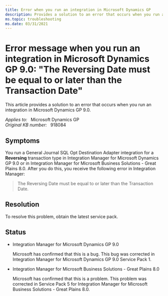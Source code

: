 ```yaml
---
title: Error when you run an integration in Microsoft Dynamics GP
description: Provides a solution to an error that occurs when you run an integration in Microsoft Dynamics GP 9.0.
ms.topic: troubleshooting
ms.date: 03/31/2021
---
```

# Error message when you run an integration in Microsoft Dynamics GP 9.0: "The Reversing Date must be equal to or later than the Transaction Date"

This article provides a solution to an error that occurs when you run an integration in Microsoft Dynamics GP 9.0.

_Applies to:_ &nbsp; Microsoft Dynamics GP  
_Original KB number:_ &nbsp; 918084

## Symptoms

You run a General Journal SQL Opt Destination Adapter integration for a **Reversing** transaction type in Integration Manager for Microsoft Dynamics GP 9.0 or in Integration Manager for Microsoft Business Solutions - Great Plains 8.0. After you do this, you receive the following error in Integration Manager:

> The Reversing Date must be equal to or later than the Transaction Date.

## Resolution

To resolve this problem, obtain the latest service pack.

## Status

- Integration Manager for Microsoft Dynamics GP 9.0

    Microsoft has confirmed that this is a bug. This bug was corrected in Integration Manager for Microsoft Dynamics GP 9.0 Service Pack 1.  

- Integration Manager for Microsoft Business Solutions - Great Plains 8.0

    Microsoft has confirmed that this is a problem. This problem was corrected in Service Pack 5 for Integration Manager for Microsoft Business Solutions - Great Plains 8.0.
